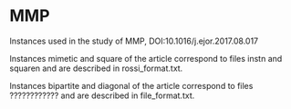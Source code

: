 # MMP


Instances used in the study of MMP, DOI:10.1016/j.ejor.2017.08.017

Instances mimetic and square of the article correspond to files instn and squaren and are described in rossi_format.txt.

Instances bipartite and diagonal of the article correspond to files ???????????? and are described in file_format.txt.
